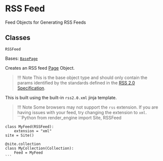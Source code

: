 # RSS Feed

Feed Objects for Generating RSS Feeds

## Classes

`RSSFeed`

Bases: [`BasePage`](page.md?id=basepage)

Creates an RSS feed [Page](page.md) Object.

> !!! Note
    This is the base object type and should only contain the params identified by the standards defined in the [RSS 2.0 Specification](http://www.rssboard.org/rss-specification).

This is built using the built-in `rss2.0.xml` jinja template.

> !!! Note
    Some browsers may not support the `rss` extension. If you are having issues with your feed, try changing the extension to `xml`.
    ```Python
    from render_engine import Site, RSSFeed

    class MyFeed(RSSFeed):
        extension = "xml"
    site = Site()

    @site.collection
    class MyCollection(Collection):
        Feed = MyFeed
    ```
